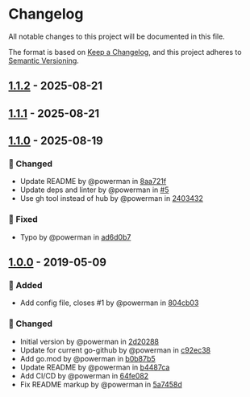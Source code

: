 # Changelog

All notable changes to this project will be documented in this file.

The format is based on [Keep a Changelog](https://keepachangelog.com/en/1.1.0/),
and this project adheres to [Semantic Versioning](https://semver.org/spec/v2.0.0.html).

## [1.1.2] - 2025-08-21

[1.1.2]: https://github.com/powerman/gh-make-labels/compare/v1.1.1..v1.1.2

## [1.1.1] - 2025-08-21

[1.1.1]: https://github.com/powerman/gh-make-labels/compare/v1.1.0..v1.1.1

## [1.1.0] - 2025-08-19

### 🔔 Changed

- Update README by @powerman in [8aa721f]
- Update deps and linter by @powerman in [#5]
- Use gh tool instead of hub by @powerman in [2403432]

### 🐛 Fixed

- Typo by @powerman in [ad6d0b7]

[1.1.0]: https://github.com/powerman/gh-make-labels/compare/v1.0.0..v1.1.0
[8aa721f]: https://github.com/powerman/gh-make-labels/commit/8aa721f0da12e053be06dc664145bf5234d05b75
[#5]: https://github.com/powerman/gh-make-labels/pull/5
[ad6d0b7]: https://github.com/powerman/gh-make-labels/commit/ad6d0b7a169898c9b6f08afac9526b9e3483a68a
[2403432]: https://github.com/powerman/gh-make-labels/commit/2403432643117e48b60b9299c7e74cc47415b8fd

## [1.0.0] - 2019-05-09

### 🚀 Added

- Add config file, closes #1 by @powerman in [804cb03]

### 🔔 Changed

- Initial version by @powerman in [2d20288]
- Update for current go-github by @powerman in [c92ec38]
- Add go.mod by @powerman in [b0b87b5]
- Update README by @powerman in [b4487ca]
- Add CI/CD by @powerman in [64fe082]
- Fix README markup by @powerman in [5a7458d]

[1.0.0]: https://github.com/powerman/gh-make-labels/compare/%40%7B10year%7D..v1.0.0
[2d20288]: https://github.com/powerman/gh-make-labels/commit/2d2028813590d6d04d0690b960ef38eb876946de
[c92ec38]: https://github.com/powerman/gh-make-labels/commit/c92ec3860d192d8617f99750ce5b821a60333ab0
[b0b87b5]: https://github.com/powerman/gh-make-labels/commit/b0b87b51cb006490861079d28e564d81c0e9e21f
[804cb03]: https://github.com/powerman/gh-make-labels/commit/804cb03f598e843a785d772418ff19d04985d664
[b4487ca]: https://github.com/powerman/gh-make-labels/commit/b4487cab3949d9dfbf1f2ef0d7bdd6de5cd9d868
[64fe082]: https://github.com/powerman/gh-make-labels/commit/64fe08237d316afd805754386b869fbf26485c93
[5a7458d]: https://github.com/powerman/gh-make-labels/commit/5a7458d7054aaf5630c5339bb92499db1d579198

<!-- generated by git-cliff -->
